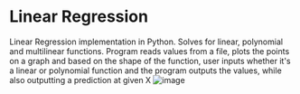 # Linear Regression
Linear Regression implementation in Python. Solves for linear, polynomial and multilinear functions. Program reads values from a file, plots the points on a graph and based on the shape of the function, user inputs whether it's a linear or polynomial function and the program outputs the values, while also outputting a prediction at given X
![image](https://github.com/Kriothir/Linear-Regression/assets/65174052/bb3df36f-b34c-4c95-a9f9-654b76075acf)
